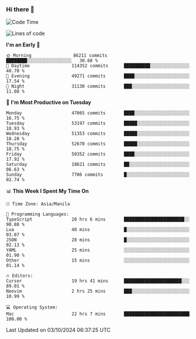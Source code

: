 ### Hi there 👋

<!--START_SECTION:waka-->
![Code Time](http://img.shields.io/badge/Code%20Time-5%2C619%20hrs%2059%20mins-blue)

![Lines of code](https://img.shields.io/badge/From%20Hello%20World%20I%27ve%20Written-121.8%20million%20lines%20of%20code-blue)

**I'm an Early 🐤** 

```text
🌞 Morning                86211 commits       ████████░░░░░░░░░░░░░░░░░   30.68 % 
🌆 Daytime                114352 commits      ██████████░░░░░░░░░░░░░░░   40.70 % 
🌃 Evening                49271 commits       ████░░░░░░░░░░░░░░░░░░░░░   17.54 % 
🌙 Night                  31130 commits       ███░░░░░░░░░░░░░░░░░░░░░░   11.08 % 
```
📅 **I'm Most Productive on Tuesday** 

```text
Monday                   47065 commits       ████░░░░░░░░░░░░░░░░░░░░░   16.75 % 
Tuesday                  53197 commits       █████░░░░░░░░░░░░░░░░░░░░   18.93 % 
Wednesday                51353 commits       █████░░░░░░░░░░░░░░░░░░░░   18.28 % 
Thursday                 52670 commits       █████░░░░░░░░░░░░░░░░░░░░   18.75 % 
Friday                   50352 commits       ████░░░░░░░░░░░░░░░░░░░░░   17.92 % 
Saturday                 18621 commits       ██░░░░░░░░░░░░░░░░░░░░░░░   06.63 % 
Sunday                   7706 commits        █░░░░░░░░░░░░░░░░░░░░░░░░   02.74 % 
```


📊 **This Week I Spent My Time On** 

```text
🕑︎ Time Zone: Asia/Manila

💬 Programming Languages: 
TypeScript               20 hrs 6 mins       ███████████████████████░░   90.88 % 
Lua                      40 mins             █░░░░░░░░░░░░░░░░░░░░░░░░   03.07 % 
JSON                     28 mins             █░░░░░░░░░░░░░░░░░░░░░░░░   02.13 % 
YAML                     25 mins             ░░░░░░░░░░░░░░░░░░░░░░░░░   01.90 % 
Other                    15 mins             ░░░░░░░░░░░░░░░░░░░░░░░░░   01.14 % 

🔥 Editors: 
Cursor                   19 hrs 41 mins      ██████████████████████░░░   89.01 % 
Neovim                   2 hrs 25 mins       ███░░░░░░░░░░░░░░░░░░░░░░   10.99 % 

💻 Operating System: 
Mac                      22 hrs 7 mins       █████████████████████████   100.00 % 
```


 Last Updated on 03/10/2024 06:37:25 UTC
<!--END_SECTION:waka-->


<!--
**rad182/rad182** is a ✨ _special_ ✨ repository because its `README.md` (this file) appears on your GitHub profile.

Here are some ideas to get you started:

- 🔭 I’m currently working on ...
- 🌱 I’m currently learning ...
- 👯 I’m looking to collaborate on ...
- 🤔 I’m looking for help with ...
- 💬 Ask me about ...
- 📫 How to reach me: ...
- 😄 Pronouns: ...
- ⚡ Fun fact: ...
-->
